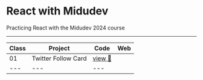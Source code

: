 # React with Midudev

Practicing React with the Midudev 2024 course

---

| Class | Project             | Code                                                                                                    | Web |
| ----- | ------------------- | ------------------------------------------------------------------------------------------------------- | --- |
| 01    | Twitter Follow Card | [view 🔗](https://github.com/Lachicagladiadora/react-midudev/tree/main/projects/01-twitter-follow-card) |
| ---   | ---                 | ---                                                                                                     |

